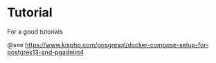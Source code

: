 # Tutorial
For a good tutorials

@see https://www.kisphp.com/posgresql/docker-compose-setup-for-postgres13-and-pgadmin4
